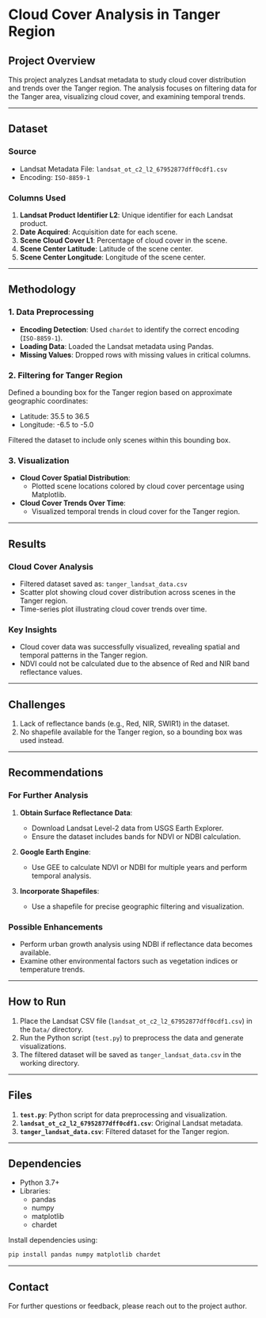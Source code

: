 
# Cloud Cover Analysis in Tanger Region

## Project Overview
This project analyzes Landsat metadata to study cloud cover distribution and trends over the Tanger region. The analysis focuses on filtering data for the Tanger area, visualizing cloud cover, and examining temporal trends.

---

## Dataset
### Source
- Landsat Metadata File: `landsat_ot_c2_l2_67952877dff0cdf1.csv`
- Encoding: `ISO-8859-1`

### Columns Used
1. **Landsat Product Identifier L2**: Unique identifier for each Landsat product.
2. **Date Acquired**: Acquisition date for each scene.
3. **Scene Cloud Cover L1**: Percentage of cloud cover in the scene.
4. **Scene Center Latitude**: Latitude of the scene center.
5. **Scene Center Longitude**: Longitude of the scene center.

---

## Methodology

### 1. Data Preprocessing
- **Encoding Detection**: Used `chardet` to identify the correct encoding (`ISO-8859-1`).
- **Loading Data**: Loaded the Landsat metadata using Pandas.
- **Missing Values**: Dropped rows with missing values in critical columns.

### 2. Filtering for Tanger Region
Defined a bounding box for the Tanger region based on approximate geographic coordinates:
- Latitude: 35.5 to 36.5
- Longitude: -6.5 to -5.0

Filtered the dataset to include only scenes within this bounding box.

### 3. Visualization
- **Cloud Cover Spatial Distribution**:
  - Plotted scene locations colored by cloud cover percentage using Matplotlib.
- **Cloud Cover Trends Over Time**:
  - Visualized temporal trends in cloud cover for the Tanger region.

---

## Results

### Cloud Cover Analysis
- Filtered dataset saved as: `tanger_landsat_data.csv`
- Scatter plot showing cloud cover distribution across scenes in the Tanger region.
- Time-series plot illustrating cloud cover trends over time.

### Key Insights
- Cloud cover data was successfully visualized, revealing spatial and temporal patterns in the Tanger region.
- NDVI could not be calculated due to the absence of Red and NIR band reflectance values.

---

## Challenges
1. Lack of reflectance bands (e.g., Red, NIR, SWIR1) in the dataset.
2. No shapefile available for the Tanger region, so a bounding box was used instead.

---

## Recommendations

### For Further Analysis
1. **Obtain Surface Reflectance Data**:
   - Download Landsat Level-2 data from USGS Earth Explorer.
   - Ensure the dataset includes bands for NDVI or NDBI calculation.

2. **Google Earth Engine**:
   - Use GEE to calculate NDVI or NDBI for multiple years and perform temporal analysis.

3. **Incorporate Shapefiles**:
   - Use a shapefile for precise geographic filtering and visualization.

### Possible Enhancements
- Perform urban growth analysis using NDBI if reflectance data becomes available.
- Examine other environmental factors such as vegetation indices or temperature trends.

---

## How to Run
1. Place the Landsat CSV file (`landsat_ot_c2_l2_67952877dff0cdf1.csv`) in the `Data/` directory.
2. Run the Python script (`test.py`) to preprocess the data and generate visualizations.
3. The filtered dataset will be saved as `tanger_landsat_data.csv` in the working directory.

---

## Files
1. **`test.py`**: Python script for data preprocessing and visualization.
2. **`landsat_ot_c2_l2_67952877dff0cdf1.csv`**: Original Landsat metadata.
3. **`tanger_landsat_data.csv`**: Filtered dataset for the Tanger region.

---

## Dependencies
- Python 3.7+
- Libraries:
  - pandas
  - numpy
  - matplotlib
  - chardet

Install dependencies using:
```bash
pip install pandas numpy matplotlib chardet
```

---

## Contact
For further questions or feedback, please reach out to the project author.
